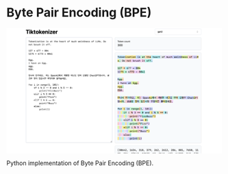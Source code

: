# Byte Pair Encoding (BPE)

<p align="center">
  <img src="Tiktokenizer.png" alt="Tiktokenizer" style="display:block; margin:auto; width:850px;" />
</p>

Python implementation of Byte Pair Encoding (BPE).
